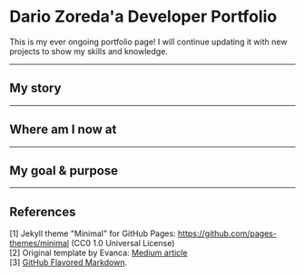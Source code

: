 # Dario Zoreda'a Developer Portfolio

This is my ever ongoing portfolio page! I will continue updating it with new projects to show my skills and knowledge.

---

## My story

---

## Where am I now at

---

## My goal & purpose

---

## References

[1] Jekyll theme "Minimal" for GitHub Pages: https://github.com/pages-themes/minimal (CC0 1.0 Universal License)
<br>[2] Original template by Evanca: [Medium article](https://medium.com/@evanca/set-up-your-portfolio-website-in-less-than-10-minutes-with-github-pages-d0efa8ff56fd)
<br>[3] [GitHub Flavored Markdown](https://guides.github.com/features/mastering-markdown/).
